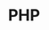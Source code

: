 ---
layout: subject.njk
tags: [subject, subjectInSection:lang, subjectName:php]
subject: php
section: lang
title: PHP
breadcrumbName: php
seoDescription: Уроки PHP.
seoKeywords: php, уроки, конспекты, веб-разработка, webdev
---